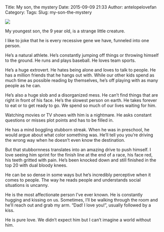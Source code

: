 Title: My son, the mystery
Date: 2015-09-09 21:33
Author: antelopelovefan
Category: 
Tags: 
Slug: my-son-the-mystery

<img src="https://d262ilb51hltx0.cloudfront.net/max/800/1*A6lVMywuM32mc5Y1XXRJ7w.jpeg"  />

My youngest son, the 9 year old, is a strange little creature.

I like to joke that he is every recessive gene we have, funneled into one person.

He’s a natural athlete. He’s constantly jumping off things or throwing himself to the ground. He runs and plays baseball. He loves team sports.

He’s a huge extrovert. He hates being alone and loves to talk to people. He has a million friends that he hangs out with. While our other kids spend as much time as possible reading by themselves, he’s off playing with as many people as he can.

He’s also a huge slob and a disorganized mess. He can’t find things that are right in front of his face. He’s the slowest person on earth. He takes forever to eat or to get ready to go. We spend so much of our lives waiting for him.

Watching movies or TV shows with him is a nightmare. He asks constant questions or misses plot points and has to be filled in.

He has a mind boggling stubborn streak. When he was in preschool, he would argue about what color something was. He’ll tell you you’re driving the wrong way when he doesn’t even know the destination.

But that stubbornness translates into an amazing drive to push himself. I love seeing him sprint for the finish line at the end of a race, his face red, his teeth gritted with pain. He’s been knocked down and still finished in the top 20 with dual bloody knees.

He can be so dense in some ways but he’s incredibly perceptive when it comes to people. The way he reads people and understands social situations is uncanny.

He is the most affectionate person I’ve ever known. He is constantly hugging and kissing on us. Sometimes, I’ll be walking through the room and he’ll reach out and grab my arm. “Dad! I love you!”, usually followed by a kiss.

He is pure love. We didn’t expect him but I can’t imagine a world without him.

